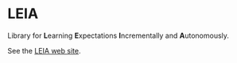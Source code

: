 LEIA
====

Library for <b>L</b>earning <b>E</b>xpectations <b>I</b>ncrementally and <b>A</b>utonomously.

See the [LEIA web site][LEIA].

  [LEIA]: <http://leialearns.org> "LEIA"
